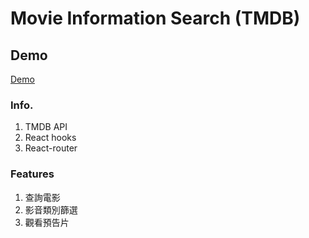 # Movie Information Search (TMDB)


## Demo

[Demo](https://allen-movie-info.netlify.app/)

### Info.

1. TMDB API
2. React hooks
3. React-router

### Features

1. 查詢電影
2. 影音類別篩選
3. 觀看預告片

